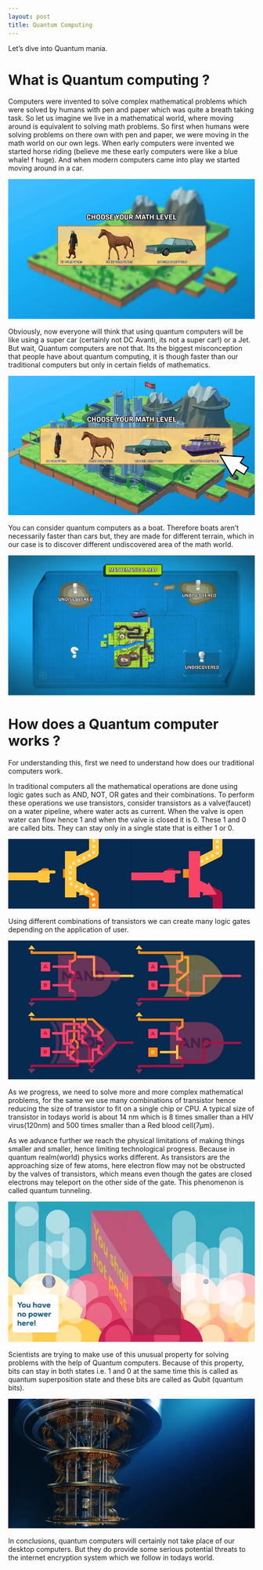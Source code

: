 ```yaml
---
layout: post
title: Quantum Computing
---
```


Let’s dive into Quantum mania.

# What is Quantum computing ?


Computers were invented to solve complex mathematical problems which were solved by humans with pen and paper which was quite a breath taking task. So let us imagine we live in a mathematical world, where moving around is equivalent to solving math problems. So first when humans were solving problems on there own with pen and paper, we were moving in the math world on our own legs. When early computers were invented we started horse riding (believe me these early computers were like a blue whale! f huge). And when modern computers came into play we started moving around in a car.

<img src="assets/images/one.jpg">


Obviously, now everyone will think that using quantum computers will be like using a super car (certainly not DC Avanti, its not a super car!) or a Jet. But wait, Quantum computers are not that. Its the biggest misconception that people have about quantum computing, it is though faster than our traditional computers but only in certain fields of mathematics.

<img src="assets/images/two.jpg">

You can consider quantum computers as a boat. Therefore boats aren’t necessarily faster than cars but, they are made for different terrain, which in our case is to discover different undiscovered area of the math world.

<img src="assets/images/three.jpg">

# How does a Quantum computer works ?

For understanding this, first we need to understand how does our traditional computers work.

In traditional computers all the mathematical operations are done using logic gates such as AND, NOT, OR gates and their combinations. To perform these operations we use transistors, consider transistors as a valve(faucet) on a water pipeline, where water acts as current. When the valve is open water can flow hence 1 and when the valve is closed it is 0. These 1 and 0 are called bits. They can stay only in a single state that is either 1 or 0.

<img src="assets/images/four.jpg">

Using different combinations of transistors we can create many logic gates depending on the application of user.

<img src="assets/images/five.jpg">

As we progress, we need to solve more and more complex mathematical problems, for the same we use many combinations of transistor hence reducing the size of transistor to fit on a single chip or CPU. A typical size of transistor in todays world is about 14 nm which is 8 times smaller than a HIV virus(120nm) and 500 times smaller than a Red blood cell(7µm).

As we advance further we reach the physical limitations of making things smaller and smaller, hence limiting technological progress. Because in quantum realm(world) physics works different. As transistors are the approaching size of few atoms, here electron flow may not be obstructed by the valves of transistors, which means even though the gates are closed electrons may teleport on the other side of the gate. This phenomenon is called quantum tunneling.

<img src="assets/images/six.jpg">

Scientists are trying to make use of this unusual property for solving problems with the help of Quantum computers. Because of this property, bits can stay in both states i.e. 1 and 0 at the same time this is called as quantum superposition state and these bits are called as Qubit (quantum bits).

<img src="assets/images/seven.jpg">

In conclusions, quantum computers will certainly not take place of our desktop computers. But they do provide some serious potential threats to the internet encryption system which we follow in todays world.
